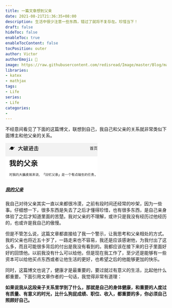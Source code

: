 ```yaml
---
title: 一篇文章想到父亲
date: 2021-08-21T21:36:35+08:00
description: 生活中很少注意一些东西，错过了就将不复存在。珍惜当下！
draft: false
hideToc: false
enableToc: true
enableTocContent: false
tocPosition: outer
author: Victor
authorEmoji: 👻
image: https://raw.githubusercontent.com/redisread/Image/master/Blog/man_adult_mustache_people_woman_father_avatar-128.png
libraries:
- katex
- mathjax
tags:
- Life
series:
- Life
categories:
-
---
```






不经意间看见了下面的这篇博文，联想到自己，我自己和父亲的关系就非常类似下面博主和他父亲的关系。



<div class="card" style="width: 18rem;">
  <img class="card-img-top" src="https://raw.githubusercontent.com/redisread/Image/master/Javaimage-20210821220237489.png" alt="Card image cap">
  <div class="card-body">
    <a href="https://jesor.me/2021/my-father/" class="btn btn-primary"><h5 class="card-title">我的父亲</h5></a>
  </div>
</div>



我自己对待父亲其实一直以来都很冷漠，之前有段时间还经常的吵架，因为一些事。仔细想一下，很多东西是失去了之后才懂得珍惜，也有很多东西，是自己亲身体验了之后才知道里面的苦楚。我对父亲的不理解，或许只是我没有经历过他经历的，也或许是我自己的傲慢。



但是不管怎么说，这篇文章都直接给了我一个警示，让我思考和父亲相处的方式。我的父亲也将近五十岁了，一路走来也不容易，我还是应该感谢他，为我付出了这么多，而且可能很多背后的付出是我没有看到的。我都应该在接下来的日子里面好好的回馈他。以前我没有什么可以给他，但是现在我工作了，至少还是能够有一些资本可以给他买点东西或者让他生活的更好，也希望之后的他能够更加的快乐。



同时，这篇博文也说了，健康才是最重要的，要过就过有意义的生活，比起他什么都重要。下面引用文章作者的一句话，我觉得非常有道理：

<div class="alert alert-warning" role="alert"><strong>如果说我从这段亲子关系里学到了什么，那就是自己的身体健康，和重要的人度过有质量、有意义的时光，比什么狗屁成绩、职位、收入，都重要的多，你必须自己照顾好自己。</strong></div>
